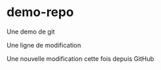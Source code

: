 # demo-repo
Une demo de git

Une ligne de modification

Une nouvelle modification cette fois depuis GitHub
